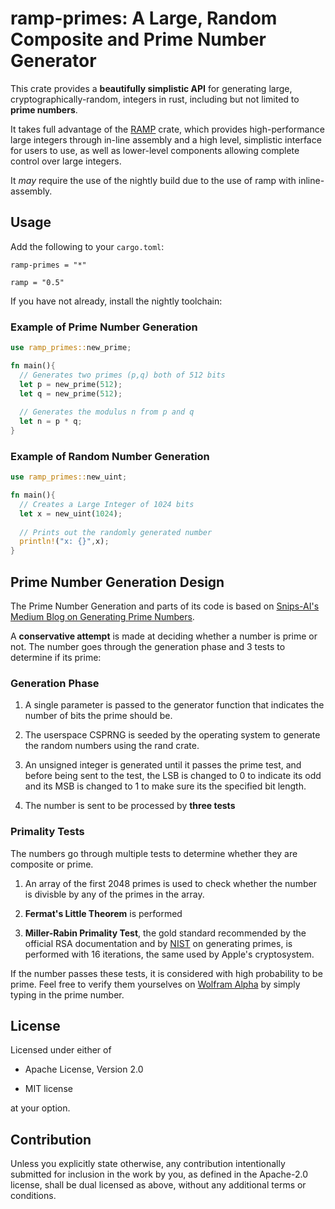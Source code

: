 # ramp-primes: A Large, Random Composite and Prime Number Generator

This crate provides a **beautifully simplistic API** for generating large, cryptographically-random, integers in rust, including but not limited to **prime numbers**.

It takes full advantage of the [RAMP](https://crates.io/crates/ramp) crate, which provides high-performance large integers through in-line assembly and a high level, simplistic interface for users to use, as well as lower-level components allowing complete control over large integers.

It *may* require the use of the nightly build due to the use of ramp with inline-assembly.

## Usage

Add the following to your `cargo.toml`:

`ramp-primes = "*"`

`ramp = "0.5"`

If you have not already, install the nightly toolchain:

### Example of Prime Number Generation

```rust
use ramp_primes::new_prime;

fn main(){
  // Generates two primes (p,q) both of 512 bits
  let p = new_prime(512);
  let q = new_prime(512);
  
  // Generates the modulus n from p and q
  let n = p * q;
}
```

### Example of Random Number Generation

```rust
use ramp_primes::new_uint;

fn main(){
  // Creates a Large Integer of 1024 bits
  let x = new_uint(1024);
  
  // Prints out the randomly generated number
  println!("x: {}",x);
}
```

## Prime Number Generation Design

The Prime Number Generation and parts of its code is based on [Snips-AI's Medium Blog on Generating Prime Numbers](https://medium.com/snips-ai/prime-number-generation-2a02f28508ff).

A **conservative attempt** is made at deciding whether a number is prime or not. The number goes through the generation phase and 3 tests to determine if its prime:

### Generation Phase

1. A single parameter is passed to the generator function that indicates the number of bits the prime should be.

2. The userspace CSPRNG is seeded by the operating system to generate the random numbers using the rand crate.

3. An unsigned integer is generated until it passes the prime test, and before being sent to the test, the LSB is changed to 0 to indicate its odd and its MSB is changed to 1 to make sure its the specified bit length.

4. The number is sent to be processed by **three tests**

### Primality Tests

The numbers go through multiple tests to determine whether they are composite or prime.

1. An array of the first 2048 primes is used to check whether the number is divisble by any of the primes in the array.

2. **Fermat's Little Theorem** is performed

3. **Miller-Rabin Primality Test**, the gold standard recommended by the official RSA documentation and by [NIST](https://nvlpubs.nist.gov/nistpubs/FIPS/NIST.FIPS.186-4.pdf) on generating primes, is performed with 16 iterations, the same used by Apple's cryptosystem.

If the number passes these tests, it is considered with high probability to be prime. Feel free to verify them yourselves on [Wolfram Alpha](https://www.wolframalpha.com/) by simply typing in the prime number.

## License

Licensed under either of

* Apache License, Version 2.0

* MIT license

at your option.

## Contribution

Unless you explicitly state otherwise, any contribution intentionally submitted for inclusion in the work by you, as defined in the Apache-2.0 license, shall be dual licensed as above, without any additional terms or conditions.
